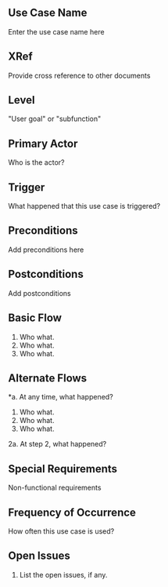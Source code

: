 

Use Case Name
-------------
Enter the use case name here

XRef
----
Provide cross reference to other documents

Level
-----
"User goal" or "subfunction"

Primary Actor
-------------
Who is the actor?

Trigger
-------
What happened that this use case is triggered?

Preconditions
-------------
Add preconditions here

Postconditions
--------------
Add postconditions

Basic Flow
----------
1. Who what.
2. Who what.
3. Who what.

Alternate Flows
---------------
*a. At any time, what happened?

1. Who what.
2. Who what.
3. Who what.

2a. At step 2, what happened?

Special Requirements
--------------------
Non-functional requirements

Frequency of Occurrence
-----------------------
How often this use case is used?

Open Issues
-----------
1. List the open issues, if any.


